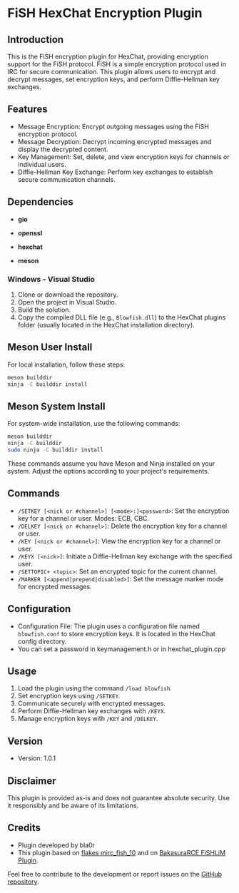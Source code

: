# FiSH HexChat Encryption Plugin

## Introduction
This is the FiSH encryption plugin for HexChat, providing encryption support for the FiSH protocol. FiSH is a simple encryption protocol used in IRC for secure communication. This plugin allows users to encrypt and decrypt messages, set encryption keys, and perform Diffie-Hellman key exchanges.

## Features
- Message Encryption: Encrypt outgoing messages using the FiSH encryption protocol.
- Message Decryption: Decrypt incoming encrypted messages and display the decrypted content.
- Key Management: Set, delete, and view encryption keys for channels or individual users.
- Diffie-Hellman Key Exchange: Perform key exchanges to establish secure communication channels.

## Dependencies
- **gio**

- **openssl**

- **hexchat**

- **meson**

### Windows - Visual Studio

1. Clone or download the repository.
2. Open the project in Visual Studio.
3. Build the solution.
4. Copy the compiled DLL file (e.g., `Blowfish.dll`) to the HexChat plugins folder (usually located in the HexChat installation directory).

## Meson User Install

For local installation, follow these steps:

```bash
meson builddir
ninja -C builddir install
```
## Meson System Install

For system-wide installation, use the following commands:

```bash
meson builddir
ninja -C builddir
sudo ninja -C builddir install
```

These commands assume you have Meson and Ninja installed on your system. Adjust the options according to your project's requirements.

## Commands
- `/SETKEY [<nick or #channel>] [<mode>:]<password>`: Set the encryption key for a channel or user. Modes: ECB, CBC.
- `/DELKEY [<nick or #channel>]`: Delete the encryption key for a channel or user.
- `/KEY [<nick or #channel>]`: View the encryption key for a channel or user.
- `/KEYX [<nick>]`: Initiate a Diffie-Hellman key exchange with the specified user.
- `/SETTOPIC+ <topic>`: Set an encrypted topic for the current channel.
- `/MARKER [<append|prepend|disabled>]`: Set the message marker mode for encrypted messages.

## Configuration
- Configuration File: The plugin uses a configuration file named `blowfish.conf` to store encryption keys. It is located in the HexChat config directory.
- You can set a password in keymanagement.h or in hexchat_plugin.cpp

## Usage
1. Load the plugin using the command `/load blowfish`.
2. Set encryption keys using `/SETKEY`.
3. Communicate securely with encrypted messages.
4. Perform Diffie-Hellman key exchanges with `/KEYX`.
5. Manage encryption keys with `/KEY` and `/DELKEY`.

## Version
- Version: 1.0.1

## Disclaimer
This plugin is provided as-is and does not guarantee absolute security. Use it responsibly and be aware of its limitations.

## Credits
- Plugin developed by bla0r
- This plugin based on [flakes mirc_fish_10](https://github.com/flakes/mirc_fish_10) and on [BakasuraRCE FiSHLiM Plugin](https://github.com/BakasuraRCE/hexchat-fishlim-reloaded).

Feel free to contribute to the development or report issues on the [GitHub repository](https://github.com/your/repository).
